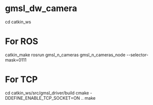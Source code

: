 # gmsl_dw_camera

cd catkin_ws

# For ROS

catkin_make
rosrun gmsl_n_cameras gmsl_n_cameras_node --selector-mask=0111

# For TCP
cd catkin_ws/src/gmsl_driver/build
cmake -DDEFINE_ENABLE_TCP_SOCKET=ON ..
make
